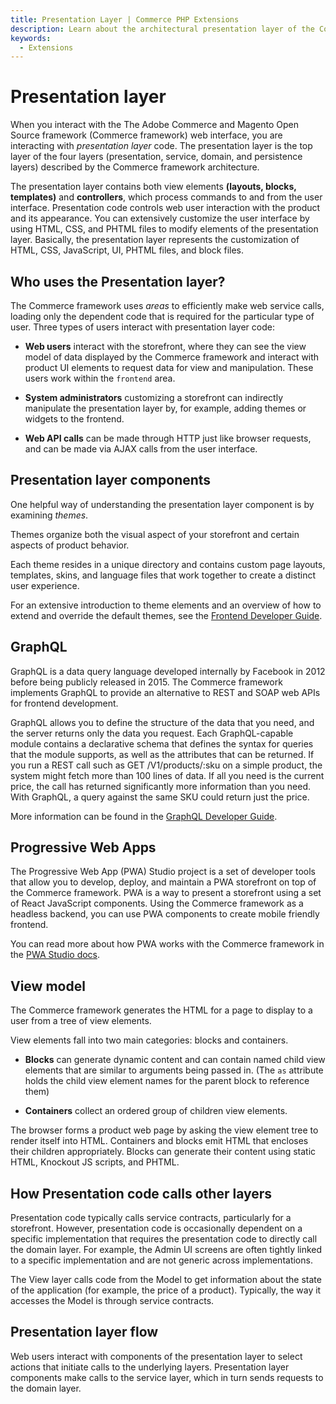 ```yaml
---
title: Presentation Layer | Commerce PHP Extensions
description: Learn about the architectural presentation layer of the Commerce framework.
keywords:
  - Extensions
---
```


# Presentation layer

When you interact with the The Adobe Commerce and Magento Open Source framework (Commerce framework) web interface, you are interacting with *presentation layer* code. The presentation layer is the top layer of the four layers (presentation, service, domain, and persistence layers) described by the Commerce framework architecture.

The presentation layer contains both view elements **(layouts, blocks, templates)** and **controllers**, which process commands to and from the user interface. Presentation code controls web user interaction with the product and its appearance. You can extensively customize the user interface by using HTML, CSS, and PHTML files to modify elements of the presentation layer. Basically, the presentation layer represents the customization of HTML, CSS, JavaScript, UI, PHTML files, and block files.

## Who uses the Presentation layer?

The Commerce framework uses *areas* to efficiently make web service calls, loading only the dependent code that is required for the particular type of user. Three types of users interact with presentation layer code:

*  **Web users** interact with the storefront, where they can see the view model of data displayed by the Commerce framework and interact with product UI elements to request data for view and manipulation. These users work within the `frontend` area.

*  **System administrators** customizing a storefront can indirectly manipulate the presentation layer by, for example, adding themes or widgets to the frontend.

*  **Web API calls** can be made through HTTP just like browser requests, and can be made via AJAX calls from the user interface.

## Presentation layer components

One helpful way of understanding the presentation layer component is by examining *themes*.

Themes organize both the visual aspect of your storefront and certain aspects of product behavior.

Each theme resides in a unique directory and contains custom page layouts, templates, skins, and language files that work together to create a distinct user experience.

For an extensive introduction to theme elements and an overview of how to extend and override the default themes, see the [Frontend Developer Guide](https://developer.adobe.com/commerce/frontend-core/guide/).

## GraphQL

GraphQL is a data query language developed internally by Facebook in 2012 before being publicly released in 2015. The Commerce framework implements GraphQL to provide an alternative to REST and SOAP web APIs for frontend development.

GraphQL allows you to define the structure of the data that you need, and the server returns only the data you request. Each GraphQL-capable module contains a declarative schema that defines the syntax for queries that the module supports, as well as the attributes that can be returned. If you run a REST call such as GET /V1/products/:sku on a simple product, the system might fetch more than 100 lines of data. If all you need is the current price, the call has returned significantly more information than you need. With GraphQL, a query against the same SKU could return just the price.

More information can be found in the [GraphQL Developer Guide](https://devdocs.magento.com/guides/v2.4/graphql/).

## Progressive Web Apps

The Progressive Web App (PWA) Studio project is a set of developer tools that allow you to develop, deploy, and maintain a PWA storefront on top of the Commerce framework.
PWA is a way to present a storefront using a set of React JavaScript components.
Using the Commerce framework as a headless backend, you can use PWA components to create mobile friendly frontend.

You can read more about how PWA works with the Commerce framework in the [PWA Studio docs](https://developer.adobe.com/commerce/pwa-studio/).

## View model

The Commerce framework generates the HTML for a page to display to a user from a tree of view elements.

View elements fall into two main categories: blocks and containers.

*  **Blocks** can generate dynamic content and can contain named child view elements that are similar to arguments being passed in. (The `as` attribute holds the child view element names for the parent block to reference them)

*  **Containers** collect an ordered group of children view elements.

The browser forms a product web page by asking the view element tree to render itself into HTML.
Containers and blocks emit HTML that encloses their children appropriately.
Blocks can generate their content using static HTML, Knockout JS scripts, and PHTML.

## How Presentation code calls other layers

Presentation code typically calls service contracts, particularly for a storefront.
However, presentation code is occasionally dependent on a specific implementation that requires the presentation code to directly call the domain layer.
For example, the Admin UI screens are often tightly linked to a specific implementation and are not generic across implementations.

The View layer calls code from the Model to get information about the state of the application (for example, the price of a product). Typically, the way it accesses the Model is through service contracts.

## Presentation layer flow

Web users interact with components of the presentation layer to select actions that initiate calls to the underlying layers.
Presentation layer components make calls to the service layer, which in turn sends requests to the domain layer.
